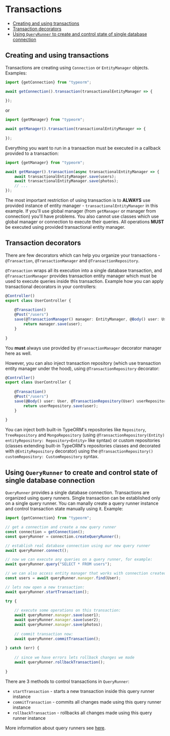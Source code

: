 # Transactions

* [Creating and using transactions](#creating-and-using-transactions)
* [Transaction decorators](#transaction-decorators)
* [Using `QueryRunner` to create and control state of single database connection](#using-queryrunner-to-create-and-control-state-of-single-database-connection)

## Creating and using transactions

Transactions are creating using `Connection` or `EntityManager` objects. 
Examples:

```typescript
import {getConnection} from "typeorm";

await getConnection().transaction(transactionalEntityManager => {
    
});
```

or 

```typescript
import {getManager} from "typeorm";

await getManager().transaction(transactionalEntityManager => {
    
});
```

Everything you want to run in a transaction must be executed in a callback provided to a transaction:

```typescript
import {getManager} from "typeorm";

await getManager().transaction(async transactionalEntityManager => {
    await transactionalEntityManager.save(users);
    await transactionalEntityManager.save(photos);
    // ...
});
```

The most important restriction of using transaction is to **ALWAYS** use provided instance of entity manager - 
`transactionalEntityManager` in this example.
If you'll use global manager (from `getManager` or manager from connection) you'll have problems.
You also cannot use classes which use global manager or connection to execute their queries.
All operations **MUST** be executed using provided transactional entity manager.

## Transaction decorators

There are few decorators which can help you organize your transactions - 
`@Transaction`, `@TransactionManager` and `@TransactionRepository`.

`@Transaction` wraps all its execution into a single database transaction,
and `@TransactionManager` provides transaction entity manager which must be used to execute queries inside this transaction.
Example how you can apply transactional decorators in your controllers:

```typescript
@Controller()
export class UserController {
    
    @Transaction()
    @Post("/users")
    save(@TransactionManager() manager: EntityManager, @Body() user: User) {
        return manager.save(user);
    }
    
}
```

You **must** always use provided by `@TransactionManager` decorator manager here as well.

However, you can also inject transaction repository (which use transaction entity manager under the hood), 
using `@TransactionRepository` decorator:

```typescript
@Controller()
export class UserController {
    
    @Transaction()
    @Post("/users")
    save(@Body() user: User, @TransactionRepository(User) userRepository: Repository<User>) {
        return userRepository.save(user);
    }
    
}
``` 

You can inject both built-in TypeORM's repositories like `Repository`, `TreeRepository` and `MongoRepository` 
(using `@TransactionRepository(Entity) entityRepository: Repository<Entity>` like syntax) 
or custom repositories (classes extending built-in TypeORM's repositories classes and decorated with `@EntityRepository` decorator) 
using the `@TransactionRepository() customRepository: CustomRepository` syntax.

## Using `QueryRunner` to create and control state of single database connection

`QueryRunner` provides a single database connection.
Transactions are organized using query runners. 
Single transaction can be established only on a single query runner.
You can manally create a query runner instance and control transaction state manually using it.
Example:

```typescript
import {getConnection} from "typeorm";

// get a connection and create a new query runner
const connection = getConnection();
const queryRunner = connection.createQueryRunner();

// establish real database connection using our new query runner
await queryRunner.connect();

// now we can execute any queries on a query runner, for example:
await queryRunner.query("SELECT * FROM users");

// we can also access entity manager that works with connection created by a query runner:
const users = await queryRunner.manager.find(User);

// lets now open a new transaction:
await queryRunner.startTransaction();

try {
    
    // execute some operations on this transaction:
    await queryRunner.manager.save(user1);
    await queryRunner.manager.save(user2);
    await queryRunner.manager.save(photos);
    
    // commit transaction now:
    await queryRunner.commitTransaction();
    
} catch (err) {
    
    // since we have errors lets rollback changes we made
    await queryRunner.rollbackTransaction();
    
}
```

There are 3 methods to control transactions in `QueryRunner`:


* `startTransaction` - starts a new transaction inside this query runner instance
* `commitTransaction` - commits all changes made using this query runner instance
* `rollbackTransaction` - rollbacks all changes made using this query runner instance

More information about query runners see [here](./query-runner.md).